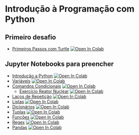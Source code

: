 # Introdução à Programação com Python

## Primeiro desafio
* [Primeiros Passos com Turtle](https://colab.research.google.com/github/filipecalegario/intro-programacao-python/blob/main/ColabTurtlePlus_Primeiros_Passos.ipynb) <a href="https://colab.research.google.com/github/filipecalegario/intro-programacao-python/blob/main/ColabTurtlePlus_Primeiros_Passos.ipynb" target="_blank"><img src="https://colab.research.google.com/assets/colab-badge.svg" alt="Open In Colab"/></a>

## Jupyter Notebooks para preencher

* [Introdução a Python](https://colab.research.google.com/github/filipecalegario/intro-programacao-python/blob/main/03_Intro_Python/Intro_Python_para_preencher.ipynb) <a href="https://colab.research.google.com/github/filipecalegario/intro-programacao-python/blob/main/03_Intro_Python/Intro_Python_para_preencher.ipynb" target="_parent"><img src="https://colab.research.google.com/assets/colab-badge.svg" alt="Open In Colab"/></a>
* [Variáveis](https://colab.research.google.com/github/filipecalegario/intro-programacao-python/blob/main/04_Variaveis_Expressoes_Declaracoes/Variaveis_para_preencher.ipynb) <a href="https://colab.research.google.com/github/filipecalegario/intro-programacao-python/blob/main/04_Variaveis_Expressoes_Declaracoes/Variaveis_para_preencher.ipynb" target="_parent"><img src="https://colab.research.google.com/assets/colab-badge.svg" alt="Open In Colab"/></a>
* [Comandos Condicionais](https://colab.research.google.com/github/filipecalegario/intro-programacao-python/blob/main/05_Comandos_Condicionais/Comandos_condicionais_para_preencher.ipynb) <a href="https://colab.research.google.com/github/filipecalegario/intro-programacao-python/blob/main/05_Comandos_Condicionais/Comandos_condicionais_para_preencher.ipynb" target="_parent"><img src="https://colab.research.google.com/assets/colab-badge.svg" alt="Open In Colab"/></a>
    * [Exercício Reator Nuclear](https://colab.research.google.com/github/filipecalegario/intro-programacao-python/blob/main/05_Comandos_Condicionais/Exercicio_Reator_Nuclear.ipynb) <a href="https://colab.research.google.com/github/filipecalegario/intro-programacao-python/blob/main/05_Comandos_Condicionais/Exercicio_Reator_Nuclear.ipynb" target="_parent"><img src="https://colab.research.google.com/assets/colab-badge.svg" alt="Open In Colab"/></a>
* [Laços de Repetição](https://colab.research.google.com/github/filipecalegario/intro-programacao-python/blob/main/06_Laços/Lacos_Repeticao_para_preencher.ipynb) <a href="https://colab.research.google.com/github/filipecalegario/intro-programacao-python/blob/main/06_Laços/Lacos_Repeticao_para_preencher.ipynb" target="_parent"><img src="https://colab.research.google.com/assets/colab-badge.svg" alt="Open In Colab"/></a>
* [Listas](https://colab.research.google.com/github/filipecalegario/intro-programacao-python/blob/main/07_Listas/Listas_para_preencher.ipynb) <a href="https://colab.research.google.com/github/filipecalegario/intro-programacao-python/blob/main/07_Listas/Listas_para_preencher.ipynb" target="_parent"><img src="https://colab.research.google.com/assets/colab-badge.svg" alt="Open In Colab"/></a>
* [Dicionários](https://colab.research.google.com/github/filipecalegario/intro-programacao-python/blob/main/08_Tuplas_Dicionarios/Dicionarios_para_preencher.ipynb) <a href="https://colab.research.google.com/github/filipecalegario/intro-programacao-python/blob/main/08_Tuplas_Dicionarios/Dicionarios_para_preencher.ipynb" target="_parent"><img src="https://colab.research.google.com/assets/colab-badge.svg" alt="Open In Colab"/></a>
* [Tuplas](https://colab.research.google.com/github/filipecalegario/intro-programacao-python/blob/main/08_Tuplas_Dicionarios/Tuplas_para_preencher.ipynb) <a href="https://colab.research.google.com/github/filipecalegario/intro-programacao-python/blob/main/08_Tuplas_Dicionarios/Tuplas_para_preencher.ipynb" target="_parent"><img src="https://colab.research.google.com/assets/colab-badge.svg" alt="Open In Colab"/></a>
* [Funções](https://colab.research.google.com/github/filipecalegario/intro-programacao-python/blob/main/09_Funcoes/Funcoes_para_preencher.ipynb) <a href="https://colab.research.google.com/github/filipecalegario/intro-programacao-python/blob/main/09_Funcoes/Funcoes_para_preencher.ipynb" target="_parent"><img src="https://colab.research.google.com/assets/colab-badge.svg" alt="Open In Colab"/></a>
* [Regex](https://colab.research.google.com/github/filipecalegario/intro-programacao-python/blob/main/10_Regex/Regex.ipynb) <a href="https://colab.research.google.com/github/filipecalegario/intro-programacao-python/blob/main/10_Regex/Regex.ipynb" target="_parent"><img src="https://colab.research.google.com/assets/colab-badge.svg" alt="Open In Colab"/></a>
* [Pandas](https://colab.research.google.com/github/filipecalegario/intro-programacao-python/blob/main/11_Dados_Visualizacao/Pandas.ipynb) <a href="https://colab.research.google.com/github/filipecalegario/intro-programacao-python/blob/main/11_Dados_Visualizacao/Pandas.ipynb" target="_parent"><img src="https://colab.research.google.com/assets/colab-badge.svg" alt="Open In Colab"/></a>
